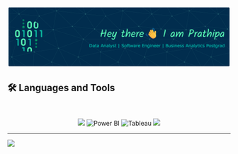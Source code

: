 <p align="center">
  <img src="https://github.com/prathipa-u/prathipa-u/blob/main/github-header-banner.png" alt="Banner" />
</p>


## 🛠️ Languages and Tools

<br>

<p align="center">

  <img src="https://skillicons.dev/icons?i=python,r,mysql,sqlite,postgres,mongodb" />
  <img src="https://upload.wikimedia.org/wikipedia/commons/c/cf/New_Power_BI_Logo.svg" alt="Power BI" width="40" />
  <img src="https://cdn.worldvectorlogo.com/logos/tableau-software.svg" alt="Tableau" width="40" />
  <img src="https://skillicons.dev/icons?i=docker,vscode,anaconda,git,github," />
 
</p>

<hr>

![](https://komarev.com/ghpvc/?username=prathipa-u)

